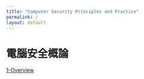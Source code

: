 ```yaml
---
title: "Computer Security Principles and Practice"
permalink: /
layout: default
---
```


# 電腦安全概論

[1-Overview](https://lichtliu.github.io/computer-security-principles-and-practice/1-Overview/)
